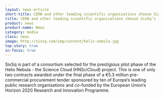 ```yaml
---
layout: news-article
short-title: CERN and other leading scientific organisations choose SixSq’s Innovative Cloud Platform
title: CERN and other leading scientific organisations choose SixSq’s Innovative Cloud Platform for Big Data Pilot Phase
product: news
product-name: News
category: media
class: news
image: http://sixsq.com/img/content/helix-nebula.jpg
top-story: true
in-focus: true
---
```


SixSq is part of a consortium selected for the prestigious pilot phase of the Helix Nebula - the Science Cloud (HNSciCloud) project. This is one of only two contracts awarded under the final phase of a €5.3 million pre-commercial procurement tender sponsored by ten of Europe’s leading public research organisations and co-funded by the European Union’s Horizon 2020 Research and Innovation Programme.
